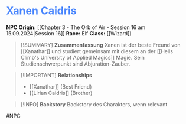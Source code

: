 # <font color = 4d88fd>Xanen Caidris</font>

**NPC**
**Origin:** [[Chapter 3 - The Orb of Air - Session 16 am 15.09.2024|Session 16]]
**Race:** Elf
**Class:** [[Wizard]]

>[!SUMMARY] **Zusammenfassung**
>Xanen ist der beste Freund von [[Xanathar]] und studiert gemeinsam mit diesem an der [[Hells Climb's University of Applied Magics]] Magie. Sein Studienschwerpunkt sind Abjuration-Zauber.

>[!IMPORTANT] **Relationships**
>- [[Xanathar]] (Best Friend)
>- [[Lirian Caidris]] (Brother)

>[!INFO] **Backstory**
>Backstory des Charakters, wenn relevant

#NPC